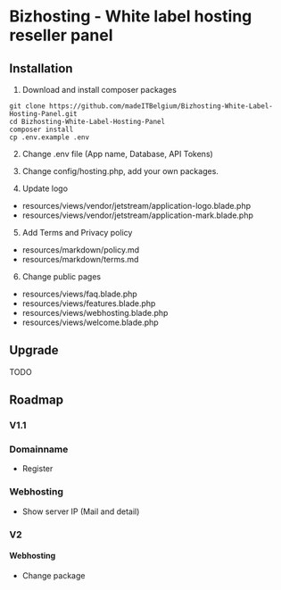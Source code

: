 # Bizhosting - White label hosting reseller panel

## Installation

1. Download and install composer packages
```
git clone https://github.com/madeITBelgium/Bizhosting-White-Label-Hosting-Panel.git
cd Bizhosting-White-Label-Hosting-Panel
composer install
cp .env.example .env
```

2. Change .env file (App name, Database, API Tokens)

3. Change config/hosting.php, add your own packages.

4. Update logo
- resources/views/vendor/jetstream/application-logo.blade.php
- resources/views/vendor/jetstream/application-mark.blade.php

5. Add Terms and Privacy policy
- resources/markdown/policy.md
- resources/markdown/terms.md

6. Change public pages
- resources/views/faq.blade.php
- resources/views/features.blade.php
- resources/views/webhosting.blade.php
- resources/views/welcome.blade.php

## Upgrade
TODO


## Roadmap

### V1.1
### Domainname
- Register

### Webhosting
- Show server IP (Mail and detail)

### V2

#### Webhosting
 - Change package
